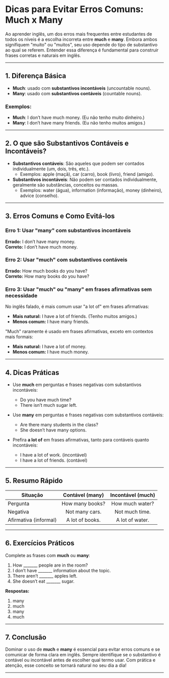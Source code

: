 
# Dicas para Evitar Erros Comuns: Much x Many

Ao aprender inglês, um dos erros mais frequentes entre estudantes de todos os níveis é a escolha incorreta entre **much** e **many**. Embora ambos signifiquem "muito" ou "muitos", seu uso depende do tipo de substantivo ao qual se referem. Entender essa diferença é fundamental para construir frases corretas e naturais em inglês.

---

## 1. Diferença Básica

- **Much**: usado com **substantivos incontáveis** (uncountable nouns).
- **Many**: usado com **substantivos contáveis** (countable nouns).

### Exemplos:

- **Much**: I don’t have much money. (Eu não tenho muito dinheiro.)
- **Many**: I don’t have many friends. (Eu não tenho muitos amigos.)

---

## 2. O que são Substantivos Contáveis e Incontáveis?

- **Substantivos contáveis**: São aqueles que podem ser contados individualmente (um, dois, três, etc.).
  - Exemplos: apple (maçã), car (carro), book (livro), friend (amigo).
- **Substantivos incontáveis**: Não podem ser contados individualmente, geralmente são substâncias, conceitos ou massas.
  - Exemplos: water (água), information (informação), money (dinheiro), advice (conselho).

---

## 3. Erros Comuns e Como Evitá-los

### Erro 1: Usar "many" com substantivos incontáveis

**Errado:** I don’t have many money.  
**Correto:** I don’t have much money.

### Erro 2: Usar "much" com substantivos contáveis

**Errado:** How much books do you have?  
**Correto:** How many books do you have?

### Erro 3: Usar "much" ou "many" em frases afirmativas sem necessidade

No inglês falado, é mais comum usar "a lot of" em frases afirmativas:

- **Mais natural:** I have a lot of friends. (Tenho muitos amigos.)
- **Menos comum:** I have many friends.

"Much" raramente é usado em frases afirmativas, exceto em contextos mais formais:

- **Mais natural:** I have a lot of money.
- **Menos comum:** I have much money.

---

## 4. Dicas Práticas

- Use **much** em perguntas e frases negativas com substantivos incontáveis:
  - Do you have much time?
  - There isn’t much sugar left.

- Use **many** em perguntas e frases negativas com substantivos contáveis:
  - Are there many students in the class?
  - She doesn’t have many options.

- Prefira **a lot of** em frases afirmativas, tanto para contáveis quanto incontáveis:
  - I have a lot of work. (incontável)
  - I have a lot of friends. (contável)

---

## 5. Resumo Rápido

| Situação                | Contável (many) | Incontável (much) |
|-------------------------|:---------------:|:-----------------:|
| Pergunta                | How many books? | How much water?   |
| Negativa                | Not many cars.  | Not much time.    |
| Afirmativa (informal)   | A lot of books. | A lot of water.   |

---

## 6. Exercícios Práticos

Complete as frases com **much** ou **many**:

1. How _______ people are in the room?
2. I don’t have _______ information about the topic.
3. There aren’t _______ apples left.
4. She doesn’t eat _______ sugar.

**Respostas:**
1. many
2. much
3. many
4. much

---

## 7. Conclusão

Dominar o uso de **much** e **many** é essencial para evitar erros comuns e se comunicar de forma clara em inglês. Sempre identifique se o substantivo é contável ou incontável antes de escolher qual termo usar. Com prática e atenção, esse conceito se tornará natural no seu dia a dia!

---
```
